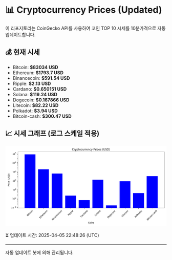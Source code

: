 
# 📊 Cryptocurrency Prices (Updated)

이 리포지토리는 CoinGecko API를 사용하여 코인 TOP 10 시세를 10분가격으로 자동 업데이트합니다.

## 💰 현재 시세
- Bitcoin: **$83034 USD**
- Ethereum: **$1793.7 USD**
- Binancecoin: **$591.54 USD**
- Ripple: **$2.13 USD**
- Cardano: **$0.650151 USD**
- Solana: **$119.24 USD**
- Dogecoin: **$0.167866 USD**
- Litecoin: **$82.22 USD**
- Polkadot: **$3.94 USD**
- Bitcoin-cash: **$300.47 USD**

## 📈 시세 그래프 (로그 스케일 적용)
![Crypto Prices](crypto_prices.png)

⏳ 업데이트 시간: 2025-04-05 22:48:26 (UTC)

---
자동 업데이트 봇에 의해 관리됩니다.
